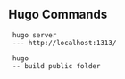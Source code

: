 ## Hugo Commands
```
 hugo server 
 --- http://localhost:1313/
 
 hugo 
 -- build public folder
  
 
```
